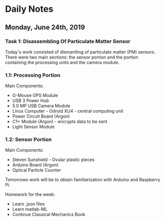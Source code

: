 # Daily Notes

## Monday, June 24th, 2019

### Task 1: Disassembling Of Particulate Matter Sensor

Today's work consisted of dismantling of particulate matter (PM) sensors. There were two main sections: the sensor portion and the portion containing the processing units and the camera module.

### 1.1: Processing Portion

Main Components:

* G-Mouse GPS Module
* USB 3 Power Hub
* 5.0 MP USB Camera Module
* Linux Computer - Odroid XU4 - central computing unit
* Power Circuit Board (Argon)
* C1+ Module (Argon) - encrypts data to be sent
* Light Sensor Module

### 1.2: Sensor Portion

Main Components:

* Steven Sunshield - Ovular plastic pieces
* Arduino Board (Argon)
* Optical Particle Counter

Tomorrows work will be to obtain familiarization with Arduino and Raspberry Pi.

Homework for the week:
* Learn .json files
* Learn matlab-ML
* Continue Classical Mechanics Book
